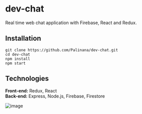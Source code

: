 # dev-chat
Real time web chat application with Firebase, React and Redux. 

## Installation
```
git clone https://github.com/Palinana/dev-chat.git
cd dev-chat
npm install
npm start
```

## Technologies
<b>Front-end:</b> Redux, React<br/>
<b>Back-end:</b> Express, Node.js, Firebase, Firestore<br/>


![image](https://user-images.githubusercontent.com/26104823/69076154-dfd86500-0a00-11ea-8147-7f189910a7ff.png)
